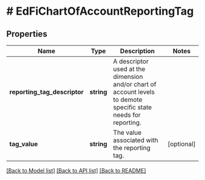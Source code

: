 # # EdFiChartOfAccountReportingTag

## Properties

Name | Type | Description | Notes
------------ | ------------- | ------------- | -------------
**reporting_tag_descriptor** | **string** | A descriptor used at the dimension and/or chart of account levels to demote specific state needs for reporting. |
**tag_value** | **string** | The value associated with the reporting tag. | [optional]

[[Back to Model list]](../../README.md#models) [[Back to API list]](../../README.md#endpoints) [[Back to README]](../../README.md)
